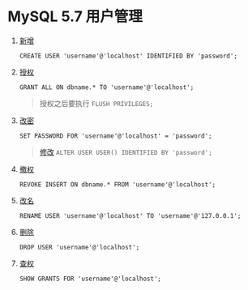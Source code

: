 # MySQL 5.7 用户管理

1. [新增](https://dev.mysql.com/doc/refman/5.7/en/create-user.html)

	```
	CREATE USER 'username'@'localhost' IDENTIFIED BY 'password';
	```
	
2. [授权](https://dev.mysql.com/doc/refman/5.7/en/grant.html)
	
	```
	GRANT ALL ON dbname.* TO 'username'@'localhost';
	```
	> 授权之后要执行 `FLUSH PRIVILEGES;`
	
3. [改密](https://dev.mysql.com/doc/refman/5.7/en/set-password.html)

	```
	SET PASSWORD FOR 'username'@'localhost' = 'password';
	```
	> [修改](https://dev.mysql.com/doc/refman/5.7/en/alter-user.html)
	> `ALTER USER USER() IDENTIFIED BY 'password';`
	
4. [撤权](https://dev.mysql.com/doc/refman/5.7/en/revoke.html)
	
	```
	REVOKE INSERT ON dbname.* FROM 'username'@'localhost';
	```
5. [改名](https://dev.mysql.com/doc/refman/5.7/en/rename-user.html)
	
	```
	RENAME USER 'username'@'localhost' TO 'username'@'127.0.0.1';
	```
	
6. [删除](https://dev.mysql.com/doc/refman/5.7/en/drop-user.html)
	
	```
	DROP USER 'username'@'localhost';
	```
	
7. [查权]()
	
	```
	SHOW GRANTS FOR 'username'@'localhost';
	```